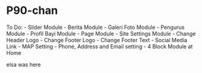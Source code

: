 # P90-chan
To Do:
	- Slider Module
	- Berita Module
	- Galeri Foto Module
	- Pengurus Module
	- Profil Bayi Module
	- Page Module
	- Site Settings Module
		- Change Header Logo
		- Change Footer Logo
		- Change Footer Text
		- Social Media Link
		- MAP Setting
		- Phone, Address and Email setting
		- 4 Block Module at Home

elsa was here